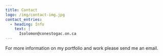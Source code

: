 ```yaml
---
title: Contact
logo: /img/contact-img.jpg
contact_entries:
  - heading: Info
    text: |
      Isolomon@conestogac.on.ca
---
```



For more information on my portfolio and work please send me an email.

